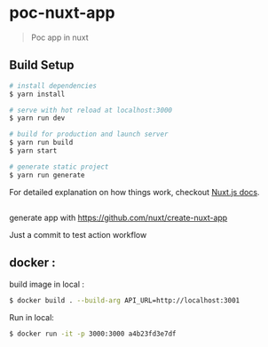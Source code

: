 # poc-nuxt-app

> Poc app in nuxt

## Build Setup

``` bash
# install dependencies
$ yarn install

# serve with hot reload at localhost:3000
$ yarn run dev

# build for production and launch server
$ yarn run build
$ yarn start

# generate static project
$ yarn run generate
```

For detailed explanation on how things work, checkout [Nuxt.js docs](https://nuxtjs.org).

##

generate app with https://github.com/nuxt/create-nuxt-app

Just a commit to test action workflow

## docker :
build image in local :  
```bash
$ docker build . --build-arg API_URL=http://localhost:3001
```

Run in local:  
```bash
$ docker run -it -p 3000:3000 a4b23fd3e7df
```
